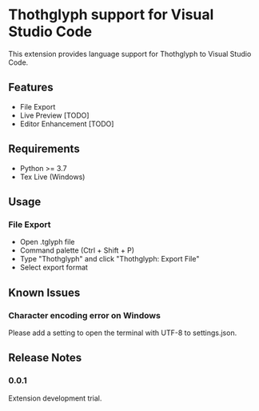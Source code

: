 # Thothglyph support for Visual Studio Code

This extension provides language support for Thothglyph to Visual Studio Code.

## Features

* File Export
* Live Preview [TODO]
* Editor Enhancement [TODO]

## Requirements

* Python >= 3.7
* Tex Live (Windows)

## Usage

### File Export

* Open .tglyph file
* Command palette (Ctrl + Shift + P)
* Type "Thothglyph" and click "Thothglyph: Export File"
* Select export format

## Known Issues

### Character encoding error on Windows

Please add a setting to open the terminal with UTF-8 to settings.json.

## Release Notes

### 0.0.1

Extension development trial.
